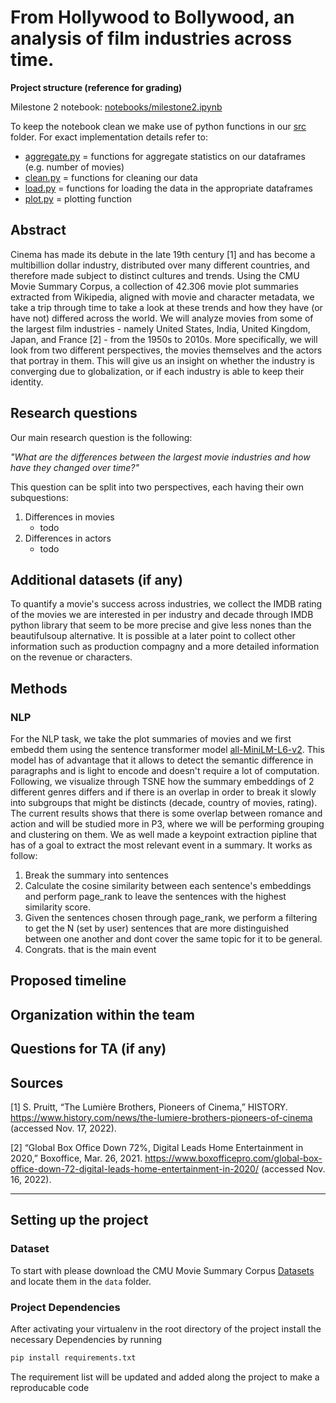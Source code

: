 # From Hollywood to Bollywood, an analysis of film industries across time.

**Project structure (reference for grading)**

Milestone 2 notebook: [notebooks/milestone2.ipynb](notebooks/milestone2.ipynb)

To keep the notebook clean we make use of python functions in our [src](src) folder. For exact implementation details refer to:
- [aggregate.py](src/aggregate.py) = functions for aggregate statistics on our dataframes (e.g. number of movies)
- [clean.py](src/clean.py) = functions for cleaning our data
- [load.py](src/load.py) = functions for loading the data in the appropriate dataframes
- [plot.py](src/plot.py) = plotting function

## Abstract

Cinema has made its debute in the late 19th century [1] and has become a multibillion dollar industry, distributed over many different countries, and therefore made subject to distinct cultures and trends.
Using the CMU Movie Summary Corpus, a collection of 42.306 movie plot summaries extracted from Wikipedia, aligned with movie and character metadata, we take a trip through time to take a look at these trends and how they have (or have not) differed across the world.
We will analyze movies from some of the largest film industries - namely United States, India, United Kingdom, Japan, and France [2] - from the 1950s to 2010s.
More specifically, we will look from two different perspectives, the movies themselves and the actors that portray in them.
This will give us an insight on whether the industry is converging due to globalization, or if each industry is able to keep their identity.

## Research questions

Our main research question is the following:

*"What are the differences between the largest movie industries and how have they changed over time?"*

This question can be split into two perspectives, each having their own subquestions:

1. Differences in movies
   - todo
2. Differences in actors
   - todo

## Additional datasets (if any)

To quantify a movie's success across industries, we collect the IMDB rating of the movies we are interested in per industry and decade through IMDB python library that seem to be more precise and give less nones than the beautifulsoup alternative. It is possible at a later point to collect other information such as production compagny and a more detailed information on the revenue or characters.  

## Methods
### NLP 
For the NLP task, we take the plot summaries of movies and we first embedd them using the sentence transformer model [all-MiniLM-L6-v2](https://huggingface.co/sentence-transformers/all-MiniLM-L6-v2). This model has of advantage that it allows to detect the semantic difference in paragraphs and is light to encode and doesn't require a lot of computation. Following, we visualize through TSNE how the summary embeddings of 2 different genres differs and if there is an overlap in order to break it slowly into subgroups that might be distincts (decade, country of movies, rating). The current results shows that there is some overlap between romance and action and will be studied more in P3, where we will be performing grouping and clustering on them. 
We as well made a keypoint extraction pipline that has of a goal to extract the most relevant event in a summary. It works as follow: 
1. Break the summary into sentences
2. Calculate the cosine similarity between each sentence's embeddings and perform page_rank to leave the sentences with the highest similarity score.
3. Given the sentences chosen through page_rank, we perform a filtering to get the N (set by user) sentences that are more distinguished between one another and dont cover the same topic for it to be general.
4. Congrats. that is the main event
## Proposed timeline

## Organization within the team

## Questions for TA (if any)

## Sources

[1] S. Pruitt, “The Lumière Brothers, Pioneers of Cinema,” HISTORY. https://www.history.com/news/the-lumiere-brothers-pioneers-of-cinema (accessed Nov. 17, 2022).

[2] “Global Box Office Down 72%, Digital Leads Home Entertainment in 2020,” Boxoffice, Mar. 26, 2021. https://www.boxofficepro.com/global-box-office-down-72-digital-leads-home-entertainment-in-2020/ (accessed Nov. 16, 2022).


---

## Setting up the project 
### Dataset
To start with please download the CMU Movie Summary Corpus [Datasets](https://www.cs.cmu.edu/~ark/personas/) and locate them in the `data` folder. 
### Project Dependencies 
After activating your virtualenv in the root directory of the project install the necessary Dependencies by running
```bat
pip install requirements.txt
```
The requirement list will be updated and added along the project to make a reproducable code 

